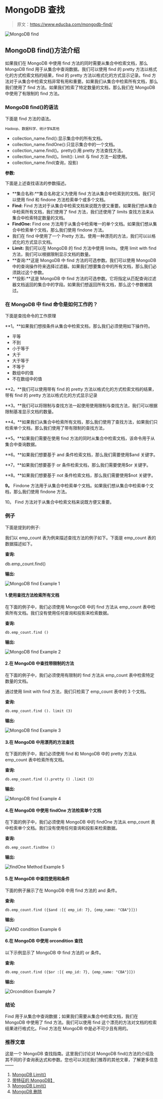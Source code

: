 # MongoDB 查找

> 原文：<https://www.educba.com/mongodb-find/>

![MongoDB find](img/84eab0e34583f95110b4d5866b324b7c.png "MongoDB find")



## MongoDB find()方法介绍

如果我们在 MongoDB 中使用 find 方法的同时需要从集合中检索文档，那么 MongoDB find 用于从集合中查询数据。我们可以使用 find 的 pretty 方法以格式化的方式检索文档的结果，find 的 pretty 方法以格式化的方式显示记录。find 方法对于从集合中检索文档非常有用和重要。如果我们从集合中检索所有文档，那么我们使用了 find 方法。如果我们检索了特定数量的文档，那么我们在 MongoDB 中使用了有限制的 find 方法。

### MongoDB find()的语法

下面是 find 方法的语法。

<small>Hadoop、数据科学、统计学&其他</small>

*   collection_name.find():显示集合中的所有文档。
*   collection_name.findOne():只显示集合中的一个文档。
*   collection_name.find()。pretty():用 pretty 方法查找方法。
*   collection_name.find()。limit(): Limit 与 find 方法一起使用。
*   collection_name.find(查询，投影)

**参数:**

下面是上述查找语法的参数描述。

*   **集合名称:**集合名称定义为使用 find 方法从集合中检索到的文档。我们可以使用 find 和 findone 方法检索单个或多个文档。
*   **Find:** Find 方法对于从集合中检索文档来说既方便又重要。如果我们想从集合中检索所有文档，我们使用了 find 方法，我们还使用了 limits 查找方法来从集合中检索特定数量的文档。
*   **FindOne:** Find one 方法用于从集合中检索唯一的单个文档。如果我们想从集合中检索单个文档，那么我们使用 findone 方法。
*   我们在 find 中使用了一个 Pretty 方法。使用一种漂亮的方法，我们可以以格式化的方式显示文档。
*   **Limit:** 我们可以在 MongoDB 的 find 方法中使用 limits。使用 limit with find 方法，我们可以根据限制显示文档的数量。
*   **查询:**这是 MongoDB 中 find 方法的可选参数。我们可以使用 MongoDB 中的查询操作符来选择过滤器。如果我们想要集合中的所有文档，那么我们必须跳过这个参数。
*   **投影:**这是 MongoDB 中 find 方法的可选参数。它将指定从匹配查询过滤器文档返回的集合中的字段。如果我们想返回所有文档，那么这个参数被跳过。

### 在 MongoDB 中 find 命令是如何工作的？

下面是查找命令的工作原理

**1。**如果我们想按条件从集合中检索文档，那么我们必须使用如下操作符。

*   平等
*   不到
*   小于等于
*   大于
*   大于等于
*   不等于
*   数组中的值
*   不在数组中的值

**2。**我们可以使用带有 find 的 pretty 方法以格式化的方式检索文档的结果，带有 find 的 pretty 方法以格式化的方式显示记录

**3。**我们可以将限制与查找方法一起使用使用限制与查找方法，我们可以根据限制基准显示文档的数量。

**4。**如果我们从集合中检索所有文档，那么我们使用了查找方法，如果我们只检索单个文档，那么我们使用了带有限制的查找方法，

**5。**如果我们需要在使用 find 方法的同时从集合中检索文档，该命令用于从集合中查询数据。

**6。**如果我们想要基于 and 条件检索文档，那么我们需要使用$and 关键字。

**7。**如果我们想要基于 or 条件检索文档，那么我们需要使用$or 关键字。

**8。**如果我们想要基于 not 条件检索文档，那么我们需要使用$not 关键字。

**9。** Findone 方法用于从集合中检索单个文档。如果我们想从集合中检索单个文档，那么我们使用 findone 方法。

10。 Find 方法对于从集合中检索文档来说既方便又重要。

### 例子

下面是提到的例子:

我们以 emp_count 表为例来描述查找方法的例子如下。下面是 emp_count 表的数据描述如下。

**查询:**

db.emp_count.find()

**输出:**

![MongoDB find Example 1](img/5412da9543bd06ac282de28e8015cae8.png)



#### 1.使用查找方法检索所有文档

在下面的例子中，我们必须使用 MongoDB 中的 find 方法从 emp_count 表中检索所有文档。我们没有使用任何查询和投影来检索数据。

**查询:**

`db.emp_count.find ()`

**输出:**

![MongoDB find Example 2](img/69b4192ab82d9d7d2211d7e0767efdbb.png)



#### 2.在 MongoDB 中查找带限制的方法

在下面的例子中，我们必须使用有限制的 find 方法从 emp_count 表中检索特定数量的文档。

通过使用 limit with find 方法，我们只检索了 emp_count 表中的 3 个文档。

**查询:**

`db.emp_count.find (). limit (3)`

**输出:**

![MongoDB find Example 3](img/7f48281bd71a18c23d311bb88ccb1bf7.png)



#### 3.在 MongoDB 中用漂亮的方法查找

在下面的例子中，我们必须使用 find 和 MongoDB 中的 pretty 方法从 emp_count 表中检索所有文档。

**查询:**

`db.emp_count.find ().pretty () .limit (3)`

**输出:**

![MongoDB find Example 4](img/406290b7b4bc688b1d0f91ea62428938.png "MongoDB find Example 4")



#### 4.在 MongoDB 中使用 findOne 方法检索单个文档

在下面的例子中，我们必须使用 MongoDB 中的 findOne 方法从 emp_count 表中检索单个文档。我们没有使用任何查询和投影来检索数据。

**查询:**

`db.emp_count.findOne ()`

**输出:**

![findOne Method Example 5](img/9fa09aaa72824810805d6b8a4283a4fb.png "findOne Method Example 5")



#### 5.在 MongoDB 中查找使用和条件

下面的例子展示了在 MongoDB 中用 find 方法的 and 条件。

**查询:**

`db.emp_count.find ({$and :[{ emp_id: 7}, {emp_name: "CBA"}]})`

**输出:**

![AND condition Example 6](img/6438a5609f176496913cc713657295bf.png)



#### 6.在 MongoDB 中使用 orcondition 查找

以下示例显示了 MongoDB 中 find 方法的 or 条件。

**查询:**

`db.emp_count.find ({$or :[{ emp_id: 7}, {emp_name: "CBA"}]})`

**输出:**

![Orcondition Example 7](img/b01a7b7233d9a530f855035e1fe792ee.png "Orcondition Example 7")



### 结论

Find 用于从集合中查询数据；如果我们需要从集合中检索文档，我们在 MongoDB 中使用了 find 方法。我们可以使用 find 这个漂亮的方法对文档的检索结果进行格式化。Find 方法在 MongoDB 中是必不可少且有用的。

### 推荐文章

这是一个 MongoDB 查找指南。这里我们讨论对 MongoDB find()方法的介绍及其不同的子查询表达式和参数。您也可以浏览我们推荐的其他文章，了解更多信息——

1.  [MongoDB Limit()](https://www.educba.com/mongodb-limit/)
2.  [带特征的 MongoDB】](https://www.educba.com/lookup-in-mongodb/)
3.  [MongoDB Limit()](https://www.educba.com/mongodb-limit/)
4.  [MongoDB 删除](https://www.educba.com/mongodb-delete/)





